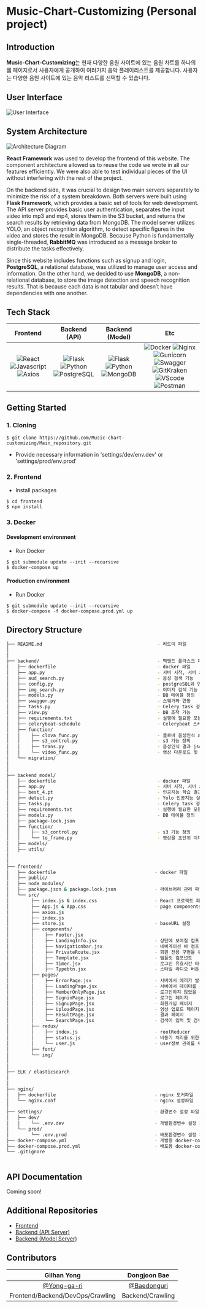 # Music-Chart-Customizing (Personal project)

## Introduction

<b>Music-Chart-Customizing</b>는 현재 다양한 음원 사이트에 있는 음원 차트를 하나의 웹 페이지로서 사용자에게 공개하여 여러가지 음악 플레이리스트를 제공합니다. 
사용자는 다양한 음원 사이트에 있는 음악 리스트를 선택할 수 있습니다.



## User Interface

![User Interface](https://user-images.githubusercontent.com/59460178/127555429-401c597f-2c82-44d1-be48-d8be731fcca0.gif)

## System Architecture
![Architecture Diagram](https://user-images.githubusercontent.com/59460178/127429602-a1c04081-cf95-4ef2-b7c0-f215dc19639d.png)

<b>React Framework</b> was used to develop the frontend of this website. The component architecture allowed us to reuse the code we wrote in all our features efficiently. We were also able to test individual pieces of the UI without interfering with the rest of the project.

On the backend side, it was crucial to design two main servers separately to minimize the risk of a system breakdown. Both servers were built using <b>Flask Framework</b>, which provides a basic set of tools for web development. The API server provides basic user authentication, separates the input video into mp3 and mp4, stores them in the S3 bucket, and returns the search results by retrieving data from MongoDB. The model server utilizes YOLO, an object recognition algorithm, to detect specific figures in the video and stores the result in MongoDB. Because Python is fundamentally single-threaded, <b>RabbitMQ</b> was introduced as a message broker to distribute the tasks effectively.

Since this website includes functions such as signup and login, <b>PostgreSQL</b>, a relational database, was utilized to manage user access and information. On the other hand, we decided to use <b>MongoDB</b>, a non-relational database, to store the image detection and speech recognition results. That is because each data is not tabular and doesn’t have dependencies with one another.



## Tech Stack

|         Frontend         |         Backend (API)         |         Backend (Model)         |         Etc         |
| :----------------------: | :---------------------------: | :-----------------------------: | :-----------------: |
| ![React](https://img.shields.io/badge/react-v17.0.2-9cf?style=flat-square&logo=react&color=lightsteelblue) ![Javascript](https://img.shields.io/badge/javascript-ES6+-yellow?style=flat-square&logo=javascript&color=lightsteelblue) ![Axios](https://img.shields.io/badge/axios-v0.21.1-9cf?style=flat-square&logo=axios&color=lightsteelblue) | ![Flask](https://img.shields.io/badge/flask-v2.0.1-green?style=flat-square&logo=flask&color=cornflowerblue) ![Python](https://img.shields.io/badge/python-v3.8.6-skyblue?style=flat-square&logo=python&color=cornflowerblue) ![PostgreSQL](https://img.shields.io/badge/postgreSQL-v12.7-blue?style=flat-square&logo=postgresql&color=cornflowerblue) | ![Flask](https://img.shields.io/badge/flask-v2.0.1-green?style=flat-square&logo=flask&color=forestgreen) ![Python](https://img.shields.io/badge/python-v3.8.6-skyblue?style=flat-square&logo=python&color=forestgreen) ![MongoDB](https://img.shields.io/badge/MongoDB-47A248?style=flat-square&logo=MongoDB&logoColor=white) | ![Docker](https://img.shields.io/badge/docker-v20.10.7-brightgreen?style=flat-square&logo=docker&color=bisque) ![Nginx](https://img.shields.io/badge/Nginx-v1.21.1-brightgreen?style=flat-square&logo=nginx&color=bisque) ![Gunicorn](https://img.shields.io/badge/gunicorn-v20.1.0-darkgreen?style=flat-square&logo=gunicorn&color=bisque) ![Swagger](https://img.shields.io/badge/Swagger-gray?style=flat-square&logo=Swagger&color=bisque&logoColor=black) ![GitKraken](https://img.shields.io/badge/GitKraken-gray?style=flat-square&logo=GitKraken&color=bisque) ![VScode](https://img.shields.io/badge/VScode-v1.58.2-blue?style=flat-square&logo=visual-studio-code&color=bisque) ![Postman](https://img.shields.io/badge/Postman-gray?style=flat-square&logo=Postman&color=bisque) |


## Getting Started

### 1. Cloning
```
$ git clone https://github.com/Music-chart-customizing/Main_repository.git
```
- Provide necessary information in 'settings/dev/env.dev' or 'settings/prod/env.prod'

### 2. Frontend
  - Install packages
  ```
  $ cd frontend
  $ npm install
  ```
  
### 3. Docker
  
  #### Development environment
 
  - Run Docker
  ```
  $ git submodule update --init --recursive
  $ docker-compose up                                       
  ```
  
  #### Production environment
 
  - Run Docker   
  ```
  $ git submodule update --init --recursive
  $ docker-compose -f docker-compose.prod.yml up   
  ```


## Directory Structure

```bash
├── README.md                                          - 리드미 파일
│
│
├── backend/                                           - 백엔드 플라스크 디렉토리
│   ├── dockerfile                                     - docker 파일
│   ├── app.py                                         - 서버 시작, 서버 api 처리, Frontend/Backend model과 소통을 통해 기능을 호출, 처리
│   ├── aud_search.py                                  - 음성 검색 기능
│   ├── config.py                                      - postgreSQL와 연결하기 위한 key가 존재하는 파일
│   ├── img_search.py                                  - 이미지 검색 기능     
│   ├── models.py                                      - DB 테이블 정의
│   ├── swagger.py                                     - 스웨거와 연동
│   ├── tasks.py                                       - Celery task 정의
│   ├── view.py                                        - DB 조작 기능
│   ├── requirements.txt                               - 실행에 필요한 모듈들 정의
│   ├── celerybeat-schedule                            - Celerybeat 스케줄러
│   ├── function/                                              
│   │    ├── clova_func.py                             - 클로바 음성인식 api 실행
│   │    ├── s3_control.py                             - s3 기능 정의
│   │    ├── trans.py                                  - 음성인식 결과 json 변환 
│   │    └── video_func.py                             - 영상 다운로드 및 mp3/mp4 형태 저장
│   └── migration/
│
│
├── backend_model/
│   ├── dockerfile                                     - docker 파일
│   ├── app.py                                         - 서버 시작, 서버 api reply 처리, backend에서 요청을 받아 반환
│   ├── best_4.pt                                      - 인공지능 학습 결과 weight 파일
│   ├── detect.py                                      - Yolo 인공지능 실행 파일
│   ├── tasks.py                                       - Celery task 정의
│   ├── requirements.txt                               - 실행에 필요한 모듈들 정의       
│   ├── models.py                                      - DB 테이블 정의
│   ├── package-lock.json                             
│   ├── function/                                              
│   │    ├── s3_control.py                             - s3 기능 정의
│   │    └── to_frame.py                               - 영상을 초단위 이미지로 추출
│   ├── models/                                              
│   ├── utils/                                              
│
│
├── frontend/
│   ├── dockerfile                                    - docker 파일
│   ├── public/
│   ├── node_modules/
│   ├── package.json & package.lock.json              - 라이브러리 관리 파일
│   └── src/ 
│        ├── index.js & index.css                     - React 프로젝트 파일
│        ├── App.js & App.css                         - page components 관리 파일
│        ├── axios.js
│        ├── index.js
│        ├── store.js                                 - baseURL 설정
│        ├── components/                                              
│        │    ├── Footer.jsx
│        │    ├── LandingInfo.jsx                     - 상단에 보여질 컴포넌트
│        │    ├── Navigationbar.jsx                   - 네비게이션 바 컴포넌트
│        │    ├── PrivateRoute.jsx                    - 회원 전용 구현을 위한 컴포넌트
│        │    ├── Template.jsx                        - 탬플릿 컴포넌트
│        │    ├── Timer.jsx                           - 로그인 유효시간 타이머
│        │    ├── Typebtn.jsx                         - 스타일 라디오 버튼 컴포넌트
│        ├── pages/    
│        │    ├── ErrorPage.jsx                       - 서버에서 에러가 발생할 경우 보여지는 페이지 
│        │    ├── LoadingPage.jsx                     - 서버에서 데이터를 불러 올 때 보여지는 페이지
│        │    ├── MemberOnlyPage.jsx                  - 로그인하지 않았을 경우의 경고 페이지 
│        │    ├── SigninPage.jsx                      - 로그인 페이지
│        │    ├── SignupPage.jsx                      - 회원가입 페이지
│        │    ├── UploadPage.jsx                      - 영상 업로드 페이지
│        │    ├── ResultPage.jsx                      - 결과 페이지                                          
│        │    └── SearchPage.jsx                      - 검색어 입력 및 검색 타입 선택 페이지                              
│        ├── redux/   
│        │    ├── index.js                            - rootReducer 
│        │    ├── status.js                           - 비동기 처리를 위한 변수 관리 reducer                                                   
│        │    └── user.js                             - user정보 관리를 위한 변수 관리 reducer                               
│        ├── font/                                              
│        └── img/
│
│
├── ELK / elasticsearch
│
│
├── nginx/
│   ├── dockerfile                                    - nginx 도커파일
│   └── nginx.conf                                    - nginx 설정파일
│
├── settings/                                         - 환경변수 설정 파일
│   ├── dev/                                              
│   │    └── .env.dev                                 - 개발환경변수 설정 파일
│   └── prod/
│        └── .env.prod                                - 배포환경변수 설정 파일
├── docker-compose.yml                                - 개발용 docker-compose파일
├── docker-compose.prod.yml                           - 배포용 docker-compose파일
└── .gitignore	
	
``` 

## API Documentation

Coming soon!


## Additional Repositories

- [Frontend](https://github.com/CrayonTeamJ/frontend.git)
- [Backend (API Server)](https://github.com/CrayonTeamJ/backend.git)  
- [Backend (Model Server)](https://github.com/CrayonTeamJ/backend_model.git)


## Contributors

| Gilhan Yong | Dongjoon Bae | 
| :----: | :----: |
| [@Yong-ga-ri](https://github.com/Yong-ga-ri) | [@Baedonguri](https://github.com/Baedonguri) |
|Frontend/Backend/DevOps/Crawling |Backend/Crawling |
